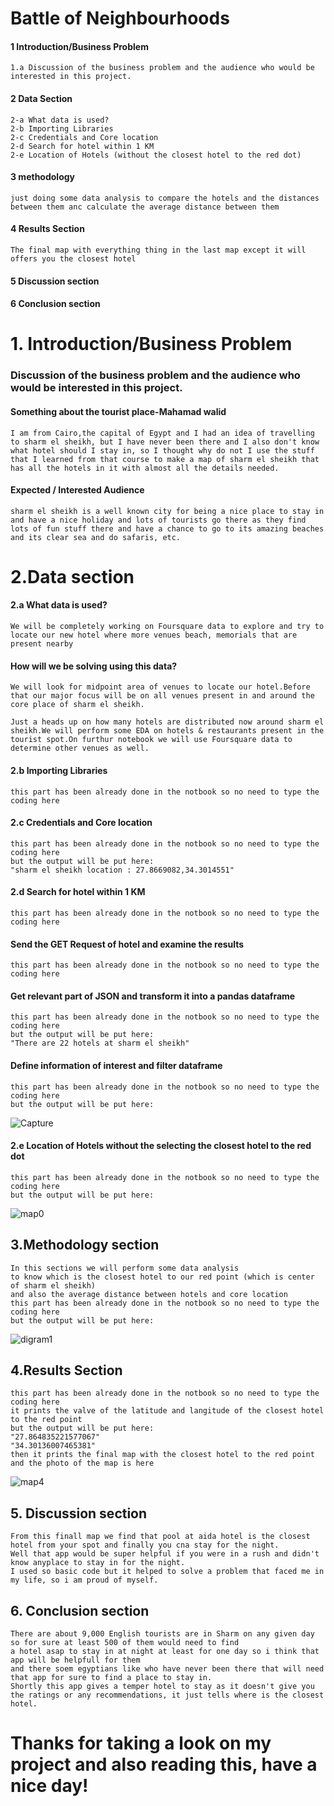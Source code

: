 # Battle of Neighbourhoods

#### 1 Introduction/Business Problem
    1.a Discussion of the business problem and the audience who would be interested in this project.

#### 2 Data Section
    2-a What data is used?
    2-b Importing Libraries
    2-c Credentials and Core location
    2-d Search for hotel within 1 KM
    2-e Location of Hotels (without the closest hotel to the red dot)

#### 3 methodology
    just doing some data analysis to compare the hotels and the distances between them anc calculate the average distance between them

#### 4 Results Section
    The final map with everything thing in the last map except it will offers you the closest hotel

#### 5 Discussion section

#### 6 Conclusion section



# 1. Introduction/Business Problem
### Discussion of the business problem and the audience who would be interested in this project.
#### Something about the tourist place-Mahamad walid
    I am from Cairo,the capital of Egypt and I had an idea of travelling to sharm el sheikh, but I have never been there and I also don't know what hotel should I stay in, so I thought why do not I use the stuff that I learned from that course to make a map of sharm el sheikh that has all the hotels in it with almost all the details needed.

#### Expected / Interested Audience
    sharm el sheikh is a well known city for being a nice place to stay in and have a nice holiday and lots of tourists go there as they find lots of fun stuff there and have a chance to go to its amazing beaches and its clear sea and do safaris, etc.

# 2.Data section
#### 2.a What data is used?
    We will be completely working on Foursquare data to explore and try to locate our new hotel where more venues beach, memorials that are present nearby
#### How will we be solving using this data?
    We will look for midpoint area of venues to locate our hotel.Before that our major focus will be on all venues present in and around the core place of sharm el sheikh.

    Just a heads up on how many hotels are distributed now around sharm el sheikh.We will perform some EDA on hotels & restaurants present in the tourist spot.On furthur notebook we will use Foursquare data to determine other venues as well.
#### 2.b Importing Libraries
    this part has been already done in the notbook so no need to type the coding here
#### 2.c Credentials and Core location
    this part has been already done in the notbook so no need to type the coding here
    but the output will be put here:
    "sharm el sheikh location : 27.8669082,34.3014551"
#### 2.d Search for hotel within 1 KM
    this part has been already done in the notbook so no need to type the coding here
#### Send the GET Request of hotel and examine the results
    this part has been already done in the notbook so no need to type the coding here
#### Get relevant part of JSON and transform it into a pandas dataframe
    this part has been already done in the notbook so no need to type the coding here
    but the output will be put here:
    "There are 22 hotels at sharm el sheikh"
#### Define information of interest and filter dataframe
    this part has been already done in the notbook so no need to type the coding here
    but the output will be put here:
![Capture](https://user-images.githubusercontent.com/62917455/88228802-fc9ff900-cc6f-11ea-9614-b3039167dbb2.PNG)
#### 2.e Location of Hotels without the selecting the closest hotel to the red dot
    this part has been already done in the notbook so no need to type the coding here
    but the output will be put here:
![map0](https://user-images.githubusercontent.com/62917455/88080129-ecf4b780-cb7e-11ea-8cb3-c1ab7d2ba9cf.png)
## 3.Methodology section
    In this sections we will perform some data analysis
    to know which is the closest hotel to our red point (which is center of sharm el sheikh) 
    and also the average distance between hotels and core location
    this part has been already done in the notbook so no need to type the coding here
    but the output will be put here:
![digram1](https://user-images.githubusercontent.com/62917455/88229224-aed7c080-cc70-11ea-8127-33195c8e3f77.png)
## 4.Results Section
    this part has been already done in the notbook so no need to type the coding here
    it prints the valve of the latitude and langitude of the closest hotel to the red point
    but the output will be put here:
    "27.864835221577067"
    "34.30136007465381"
    then it prints the final map with the closest hotel to the red point
    and the photo of the map is here
![map4](https://user-images.githubusercontent.com/62917455/88229229-b0a18400-cc70-11ea-9960-95edb3d218a6.png)
## 5. Discussion section
    From this finall map we find that pool at aida hotel is the closest hotel from your spot and finally you cna stay for the night.
    Well that app would be super helpful if you were in a rush and didn't know anyplace to stay in for the night.
    I used so basic code but it helped to solve a problem that faced me in my life, so i am proud of myself.
## 6. Conclusion section
    There are about 9,000 English tourists are in Sharm on any given day so for sure at least 500 of them would need to find
    a hotel asap to stay in at night at least for one day so i think that app will be helpfull for them 
    and there soem egyptians like who have never been there that will need that app for sure to find a place to stay in.
    Shortly this app gives a temper hotel to stay as it doesn't give you the ratings or any recommendations, it just tells where is the closest hotel.
# Thanks for taking a look on my project and also reading this, have a nice day!
